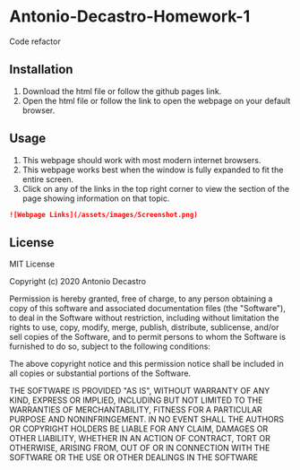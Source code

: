 # Antonio-Decastro-Homework-1
Code refactor

## Installation
1. Download the html file or follow the github pages link.
2. Open the html file or follow the link to open the webpage on your default browser.

## Usage
1. This webpage should work with most modern internet browsers. 
2. This webpage works best when the window is fully expanded to fit the entire screen.
3. Click on any of the links in the top right corner to view the section of the page showing information on that topic.

```md
![Webpage Links](/assets/images/Screenshot.png)
```


## License
MIT License

Copyright (c) 2020 Antonio Decastro

Permission is hereby granted, free of charge, to any person obtaining a copy
of this software and associated documentation files (the "Software"), to deal
in the Software without restriction, including without limitation the rights
to use, copy, modify, merge, publish, distribute, sublicense, and/or sell
copies of the Software, and to permit persons to whom the Software is
furnished to do so, subject to the following conditions:

The above copyright notice and this permission notice shall be included in all
copies or substantial portions of the Software.

THE SOFTWARE IS PROVIDED "AS IS", WITHOUT WARRANTY OF ANY KIND, EXPRESS OR
IMPLIED, INCLUDING BUT NOT LIMITED TO THE WARRANTIES OF MERCHANTABILITY,
FITNESS FOR A PARTICULAR PURPOSE AND NONINFRINGEMENT. IN NO EVENT SHALL THE
AUTHORS OR COPYRIGHT HOLDERS BE LIABLE FOR ANY CLAIM, DAMAGES OR OTHER
LIABILITY, WHETHER IN AN ACTION OF CONTRACT, TORT OR OTHERWISE, ARISING FROM,
OUT OF OR IN CONNECTION WITH THE SOFTWARE OR THE USE OR OTHER DEALINGS IN THE
SOFTWARE
